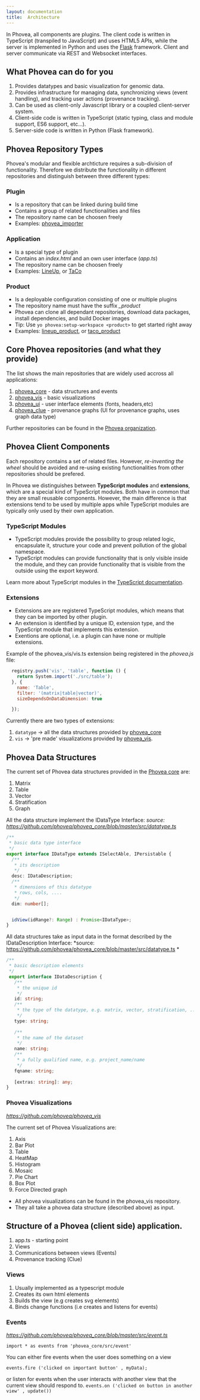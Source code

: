 ```yaml
---
layout: documentation
title:  Architecture
---
```


In Phovea, all components are plugins. 
The client code is written in TypeScript (transpiled to JavaScript)
and uses HTML5 APIs, 
while the server is implemented in Python and uses the 
[Flask](http://flask.pocoo.org/) framework. 
Client and server communicate via REST and Websocket interfaces. 


## What Phovea can do for you

1. Provides datatypes and basic visualization for genomic data.
2. Provides infrastructure for managing data, synchronizing views (event handling), and tracking user actions (provenance tracking).
3. Can be used as client-only Javascript library or a coupled client-server system.
4. Client-side code is written in TypeScript (static typing, class and module support, ES6 support, etc...).
5. Server-side code is written in Python (Flask framework).


## Phovea Repository Types

Phovea's modular and flexible archticture requires a sub-division of functionality. Therefore we distribute the functionality in different repositories and distinguish between three different types:

### Plugin

* Is a repository that can be linked during build time
* Contains a group of related functionalities and files
* The repository name can be choosen freely
* Examples: [phovea_importer](https://github.com/phovea/phovea_importer/)
 
### Application
* Is a special type of plugin 
* Contains an *index.html* and an own user interface (*app.ts*)
* The repository name can be choosen freely
* Examples: [LineUp](https://github.com/Caleydo/lineup), or [TaCo](https://github.com/Caleydo/taco)

### Product
* Is a deployable configuration consisting of one or multiple plugins
* The repository name must have the suffix *\_product*
* Phovea can clone all dependant repositories, download data packages, install dependencies, and build Docker images
* Tip: Use `yo phovea:setup-workspace <product>` to get started right away
* Examples: [lineup_product](https://github.com/Caleydo/lineup_product), or [taco_product](https://github.com/Caleydo/taco_product)


## Core Phovea repositories (and what they provide)

The list shows the main repositories that are widely used accross all applications:

1. [phovea_core](https://github.com/phovea/phovea_core/) - data structures and events
2. [phovea_vis](https://github.com/phovea/phovea_vis/) - basic visualizations
4. [phovea_ui](https://github.com/phovea/phovea_ui/) - user interface elements (fonts, headers,etc)
3. [phovea_clue](https://github.com/phovea/phovea_clue/) - provenance graphs (UI for provenance graphs, uses graph data type)

Further repositories can be found in the [Phovea organization](https://github.com/phovea/).


## Phovea Client Components

Each repository contains a set of related files. However, *re-inventing the wheel* should be avoided and re-using existing functionalities from other repositories should be prefered. 

In Phovea we distinguishes between **TypeScript modules** and **extensions**, which are a special kind of TypeScript modules.
Both have in common that they are small reusable components. However, the main difference is that extensions tend to be used by multiple apps while TypeScript modules are typically only used by their own application.

### TypeScript Modules

* TypeScript modules provide the possibility to group related logic, encapsulate it, structure your code and prevent pollution of the global namespace.
* TypeScript modules can provide functionality that is only visible inside the module, and they can provide functionality that is visible from the outside using the export keyword.

Learn more about TypeScript modules in the [TypeScript documentation](https://www.typescriptlang.org/docs/handbook/modules.html).

### Extensions

* Extensions are are registered TypeScript modules, which means that they can be imported by other plugin.
* An extension is identified by a unique ID, extension type, and the TypeScript module that implements this extension.
* Exentions are optional, i.e. a plugin can have none or multiple extensions.

Example of the phovea_vis/vis.ts extension being registered in the *phovea.js* file:
 
```js
  registry.push('vis', 'table', function () {
    return System.import('./src/table');
  }, {
    name: 'Table',
    filter: '(matrix|table|vector)',
    sizeDependsOnDataDimension: true

  });
```
 
Currently there are two types of extensions:

1. `datatype` -> all the data structures provided by [phovea_core](https://github.com/phovea/phovea_core/)
2. `vis` -> 'pre made' visualizations provided by [phovea_vis](https://github.com/phovea/phovea_vis/).



## Phovea Data Structures

The current set of Phovea data structures provided in the [Phovea core](https://github.com/phovea/phovea_core) are: 

1. Matrix
2. Table
3. Vector
4. Stratification
5. Graph

All the data structure implement the IDataType Interface:
*source: https://github.com/phovea/phovea_core/blob/master/src/datatype.ts*
 
```ts
/**
 * basic data type interface
 */
export interface IDataType extends ISelectAble, IPersistable {
  /**
   * its description
   */
  desc: IDataDescription;
  /**
   * dimensions of this datatype
   * rows, cols, ....
   */
  dim: number[];


  idView(idRange?: Range) : Promise<IDataType>;
}
``` 


All data structures take as input data in the format described by the IDataDescription Interface: 
*source: https://github.com/phovea/phovea_core/blob/master/src/datatype.ts *

```ts
/**
 * basic description elements
 */
 export interface IDataDescription {
   /**
    * the unique id
    */
   id: string;
   /**
    * the type of the datatype, e.g. matrix, vector, stratification, ...
    */
   type: string;
    
   /**
    * the name of the dataset
    */
   name: string;
   /**
    * a fully qualified name, e.g. project_name/name
    */
   fqname: string;
    
   [extras: string]: any;
}
```
   
   
### Phovea Visualizations
*https://github.com/phovea/phovea_vis*

 The current set of Phovea Visualizations are: 
 
 1. Axis
 2. Bar Plot
 3. Table
 4. HeatMap
 5. Histogram
 6. Mosaic
 7. Pie Chart
 8. Box Plot
 9. Force Directed graph
 
 * All phovea visualizations can be found in the phovea_vis repository.
 * They all take a phovea data structure (described above) as input. 


## Structure of a Phovea (client side) application. 

1. app.ts - starting point 
2. Views
3. Communications between views (Events)
4. Provenance tracking (Clue) 


### Views

1. Usually implemented as a typescript module
2. Creates its own html elements
3. Builds the view (e.g creates svg elements)
4. Binds change functions (i.e creates and listens for events) 


### Events
*https://github.com/phovea/phovea_core/blob/master/src/event.ts*

 `import * as events from 'phovea_core/src/event'`
 
 You can either fire events when the user does something on a view
 
  `events.fire ('clicked on important button' , myData);`
  
 or listen for events when the user interacts with another view that the current view should respond to.
 `events.on ('clicked on button in another view' , update())`











